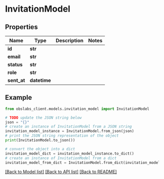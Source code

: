 # InvitationModel


## Properties

Name | Type | Description | Notes
------------ | ------------- | ------------- | -------------
**id** | **str** |  | 
**email** | **str** |  | 
**status** | **str** |  | 
**role** | **str** |  | 
**sent_at** | **datetime** |  | 

## Example

```python
from obslabs_client.models.invitation_model import InvitationModel

# TODO update the JSON string below
json = "{}"
# create an instance of InvitationModel from a JSON string
invitation_model_instance = InvitationModel.from_json(json)
# print the JSON string representation of the object
print(InvitationModel.to_json())

# convert the object into a dict
invitation_model_dict = invitation_model_instance.to_dict()
# create an instance of InvitationModel from a dict
invitation_model_from_dict = InvitationModel.from_dict(invitation_model_dict)
```
[[Back to Model list]](../README.md#documentation-for-models) [[Back to API list]](../README.md#documentation-for-api-endpoints) [[Back to README]](../README.md)



